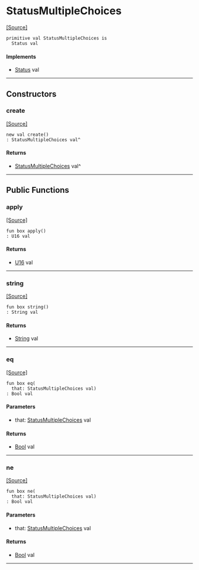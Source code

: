 # StatusMultipleChoices
<span class="source-link">[[Source]](src/http_server/status.md#L46)</span>
```pony
primitive val StatusMultipleChoices is
  Status val
```

#### Implements

* [Status](http_server-Status.md) val

---

## Constructors

### create
<span class="source-link">[[Source]](src/http_server/status.md#L46)</span>


```pony
new val create()
: StatusMultipleChoices val^
```

#### Returns

* [StatusMultipleChoices](http_server-StatusMultipleChoices.md) val^

---

## Public Functions

### apply
<span class="source-link">[[Source]](src/http_server/status.md#L47)</span>


```pony
fun box apply()
: U16 val
```

#### Returns

* [U16](builtin-U16.md) val

---

### string
<span class="source-link">[[Source]](src/http_server/status.md#L48)</span>


```pony
fun box string()
: String val
```

#### Returns

* [String](builtin-String.md) val

---

### eq
<span class="source-link">[[Source]](src/http_server/status.md#L47)</span>


```pony
fun box eq(
  that: StatusMultipleChoices val)
: Bool val
```
#### Parameters

*   that: [StatusMultipleChoices](http_server-StatusMultipleChoices.md) val

#### Returns

* [Bool](builtin-Bool.md) val

---

### ne
<span class="source-link">[[Source]](src/http_server/status.md#L47)</span>


```pony
fun box ne(
  that: StatusMultipleChoices val)
: Bool val
```
#### Parameters

*   that: [StatusMultipleChoices](http_server-StatusMultipleChoices.md) val

#### Returns

* [Bool](builtin-Bool.md) val

---

